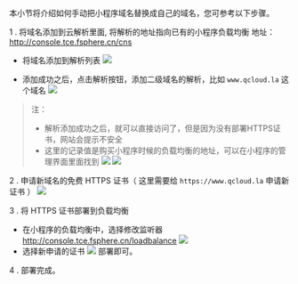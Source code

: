 本小节将介绍如何手动把小程序域名替换成自己的域名，您可参考以下步骤。

1 . 将域名添加到云解析里面, 将解析的地址指向已有的小程序负载均衡 
地址： http://console.tce.fsphere.cn/cns

- 将域名添加到解析列表
 ![](http://imgcache.tce.fsphere.cn/static/mc.qcloudimg.com/static/img/909ac84fddb0b7ed596f12cfecadc811/image.png)

- 添加成功之后，点击解析按钮，添加二级域名的解析，比如 `www.qcloud.la` 这个域名
 ![](http://imgcache.tce.fsphere.cn/static/mc.qcloudimg.com/static/img/1c195c225efd84697c35966ea4e23080/image.png)

>注：
>- 解析添加成功之后，就可以直接访问了，但是因为没有部署HTTPS证书，网站会提示不安全
>- 这里的记录值是购买小程序时候的负载均衡的地址，可以在小程序的管理界面里面找到
 ![](http://imgcache.tce.fsphere.cn/static/mc.qcloudimg.com/static/img/29f6e08795d46fb13bd86eb4373280a3/image.png)
 ![](http://imgcache.tce.fsphere.cn/static/mc.qcloudimg.com/static/img/e7bd4fff294294e5f1e73a9c8d517810/image.png)

2 . 申请新域名的免费 HTTPS 证书（ 这里需要给 `https://www.qcloud.la` 申请新证书 ）
 ![](http://imgcache.tce.fsphere.cn/static/mc.qcloudimg.com/static/img/cfe90197ee1029d1fc45285543ba1e1c/image.png)

3 . 将 HTTPS 证书部署到负载均衡
- 在小程序的负载均衡中，选择修改监听器 http://console.tce.fsphere.cn/loadbalance
 ![](http://imgcache.tce.fsphere.cn/static/mc.qcloudimg.com/static/img/cf910c958103e0f8dd85efa5b4a6815b/image.png)
- 选择新申请的证书
 ![](http://imgcache.tce.fsphere.cn/static/mc.qcloudimg.com/static/img/d0baf70a2e4062bc374b7b5cec109780/image.png)
 部署即可。


 4 . 部署完成。


